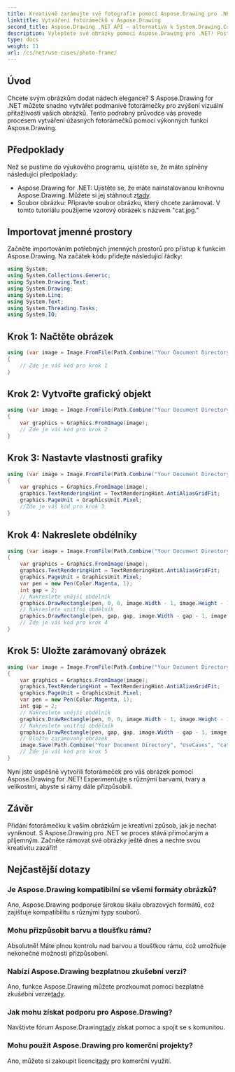```yaml
---
title: Kreativně zarámujte své fotografie pomocí Aspose.Drawing pro .NET
linktitle: Vytváření fotorámečků v Aspose.Drawing
second_title: Aspose.Drawing .NET API – alternativa k System.Drawing.Common
description: Vylepšete své obrázky pomocí Aspose.Drawing pro .NET! Postupujte podle našeho podrobného průvodce a vytvořte úžasné fotorámečky. Prozkoumejte Aspose.Drawing pro .NET nyní!
type: docs
weight: 11
url: /cs/net/use-cases/photo-frame/
---
```

## Úvod
Chcete svým obrázkům dodat nádech elegance? S Aspose.Drawing for .NET můžete snadno vytvářet podmanivé fotorámečky pro zvýšení vizuální přitažlivosti vašich obrázků. Tento podrobný průvodce vás provede procesem vytváření úžasných fotorámečků pomocí výkonných funkcí Aspose.Drawing.
## Předpoklady
Než se pustíme do výukového programu, ujistěte se, že máte splněny následující předpoklady:
-  Aspose.Drawing for .NET: Ujistěte se, že máte nainstalovanou knihovnu Aspose.Drawing. Můžete si jej stáhnout z[tady](https://releases.aspose.com/drawing/net/).
- Soubor obrázku: Připravte soubor obrázku, který chcete zarámovat. V tomto tutoriálu použijeme vzorový obrázek s názvem "cat.jpg."
## Importovat jmenné prostory
Začněte importováním potřebných jmenných prostorů pro přístup k funkcím Aspose.Drawing. Na začátek kódu přidejte následující řádky:
```csharp
using System;
using System.Collections.Generic;
using System.Drawing.Text;
using System.Drawing;
using System.Linq;
using System.Text;
using System.Threading.Tasks;
using System.IO;
```
## Krok 1: Načtěte obrázek
```csharp
using (var image = Image.FromFile(Path.Combine("Your Document Directory", "UseCases", "cat.jpg")))
{
    // Zde je váš kód pro krok 1
}
```
## Krok 2: Vytvořte grafický objekt
```csharp
using (var image = Image.FromFile(Path.Combine("Your Document Directory", "UseCases", "cat.jpg")))
{
    var graphics = Graphics.FromImage(image);
    // Zde je váš kód pro krok 2
}
```
## Krok 3: Nastavte vlastnosti grafiky
```csharp
using (var image = Image.FromFile(Path.Combine("Your Document Directory", "UseCases", "cat.jpg")))
{
    var graphics = Graphics.FromImage(image);
    graphics.TextRenderingHint = TextRenderingHint.AntiAliasGridFit;
    graphics.PageUnit = GraphicsUnit.Pixel;
    //Zde je váš kód pro krok 3
}
```
## Krok 4: Nakreslete obdélníky
```csharp
using (var image = Image.FromFile(Path.Combine("Your Document Directory", "UseCases", "cat.jpg")))
{
    var graphics = Graphics.FromImage(image);
    graphics.TextRenderingHint = TextRenderingHint.AntiAliasGridFit;
    graphics.PageUnit = GraphicsUnit.Pixel;
    var pen = new Pen(Color.Magenta, 1);
    int gap = 2;
    // Nakreslete vnější obdélník
    graphics.DrawRectangle(pen, 0, 0, image.Width - 1, image.Height - 1);
    // Nakreslete vnitřní obdélník
    graphics.DrawRectangle(pen, gap, gap, image.Width - gap - 1, image.Height - gap - 1);
    // Zde je váš kód pro krok 4
}
```
## Krok 5: Uložte zarámovaný obrázek
```csharp
using (var image = Image.FromFile(Path.Combine("Your Document Directory", "UseCases", "cat.jpg")))
{
    var graphics = Graphics.FromImage(image);
    graphics.TextRenderingHint = TextRenderingHint.AntiAliasGridFit;
    graphics.PageUnit = GraphicsUnit.Pixel;
    var pen = new Pen(Color.Magenta, 1);
    int gap = 2;
    // Nakreslete vnější obdélník
    graphics.DrawRectangle(pen, 0, 0, image.Width - 1, image.Height - 1);
    // Nakreslete vnitřní obdélník
    graphics.DrawRectangle(pen, gap, gap, image.Width - gap - 1, image.Height - gap - 1);
    // Uložte zarámovaný obrázek
    image.Save(Path.Combine("Your Document Directory", "UseCases", "cat_with_honor_out.jpg"));
    // Zde je váš kód pro krok 5
}
```
Nyní jste úspěšně vytvořili fotorámeček pro váš obrázek pomocí Aspose.Drawing for .NET! Experimentujte s různými barvami, tvary a velikostmi, abyste si rámy dále přizpůsobili.
## Závěr
Přidání fotorámečku k vašim obrázkům je kreativní způsob, jak je nechat vyniknout. S Aspose.Drawing pro .NET se proces stává přímočarým a příjemným. Začněte rámovat své obrázky ještě dnes a nechte svou kreativitu zazářit!
## Nejčastější dotazy
### Je Aspose.Drawing kompatibilní se všemi formáty obrázků?
Ano, Aspose.Drawing podporuje širokou škálu obrazových formátů, což zajišťuje kompatibilitu s různými typy souborů.
### Mohu přizpůsobit barvu a tloušťku rámu?
Absolutně! Máte plnou kontrolu nad barvou a tloušťkou rámu, což umožňuje nekonečné možnosti přizpůsobení.
### Nabízí Aspose.Drawing bezplatnou zkušební verzi?
 Ano, funkce Aspose.Drawing můžete prozkoumat pomocí bezplatné zkušební verze[tady](https://releases.aspose.com/).
### Jak mohu získat podporu pro Aspose.Drawing?
 Navštivte fórum Aspose.Drawing[tady](https://forum.aspose.com/c/diagram/17) získat pomoc a spojit se s komunitou.
### Mohu použít Aspose.Drawing pro komerční projekty?
 Ano, můžete si zakoupit licenci[tady](https://purchase.aspose.com/buy) pro komerční využití.